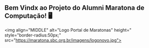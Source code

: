 ## Bem Vindx ao Projeto do Alumni Maratona de Computação! :desktop_computer:

<img align="MIDDLE" alt="Logo Portal de Maratonas" height=" style="border-radius:50px;" src="https://maratona.sbc.org.br/imagens/logonovo.jpg">

<!--

**Here are some ideas to get you started:**

🙋‍♀️ A short introduction - what is your organization all about?
🌈 Contribution guidelines - how can the community get involved?
👩‍💻 Useful resources - where can the community find your docs? Is there anything else the community should know?
🍿 Fun facts - what does your team eat for breakfast?
🧙 Remember, you can do mighty things with the power of [Markdown](https://docs.github.com/github/writing-on-github/getting-started-with-writing-and-formatting-on-github/basic-writing-and-formatting-syntax)
-->
